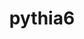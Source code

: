 ---
title: "pythia6"
layout: cache
categories: [package, develop]
meta: {"compilers": ["gcc@=11.4.0"], "num_specs": 3, "num_specs_by_stack": {"hep": 3, "root": 3}, "oss": ["ubuntu22.04"], "platforms": ["linux"], "stacks": ["hep", "root"], "targets": ["x86_64_v3"], "versions": ["6.4.28"]}
spec_details: [{"compiler": "gcc@=11.4.0", "hash": "7c3nnyflytpe6fgdwghpq4tqqnd7fjvy", "os": "ubuntu22.04", "platform": "linux", "size": "-", "stacks": ["hep", "root"], "tarball": "https://binaries.spack.io/develop/build_cache/linux-ubuntu22.04-x86_64_v3/gcc-11.4.0/pythia6-6.4.28/linux-ubuntu22.04-x86_64_v3-gcc-11.4.0-pythia6-6.4.28-7c3nnyflytpe6fgdwghpq4tqqnd7fjvy.spack", "target": "x86_64_v3", "variants": ["build_system=cmake", "build_type=Release", "generator=make", "~ipo", "nmxhep=4000", "patches=d081752", "~root"], "versions": ["6.4.28"]}, {"compiler": "gcc@=11.4.0", "hash": "frbacbntd34qjgnsknwhh7x54tcejtof", "os": "ubuntu22.04", "platform": "linux", "size": "-", "stacks": ["hep", "root"], "tarball": "https://binaries.spack.io/develop/build_cache/linux-ubuntu22.04-x86_64_v3/gcc-11.4.0/pythia6-6.4.28/linux-ubuntu22.04-x86_64_v3-gcc-11.4.0-pythia6-6.4.28-frbacbntd34qjgnsknwhh7x54tcejtof.spack", "target": "x86_64_v3", "variants": ["build_system=cmake", "build_type=Release", "generator=make", "~ipo", "nmxhep=4000", "patches=d081752", "~root"], "versions": ["6.4.28"]}, {"compiler": "gcc@=11.4.0", "hash": "ogblb5bw66l7fzlftja2rygfzuatuuca", "os": "ubuntu22.04", "platform": "linux", "size": "-", "stacks": ["hep", "root"], "tarball": "https://binaries.spack.io/develop/build_cache/linux-ubuntu22.04-x86_64_v3/gcc-11.4.0/pythia6-6.4.28/linux-ubuntu22.04-x86_64_v3-gcc-11.4.0-pythia6-6.4.28-ogblb5bw66l7fzlftja2rygfzuatuuca.spack", "target": "x86_64_v3", "variants": ["build_system=cmake", "build_type=Release", "generator=make", "~ipo", "nmxhep=4000", "patches=d081752", "~root"], "versions": ["6.4.28"]}]
---